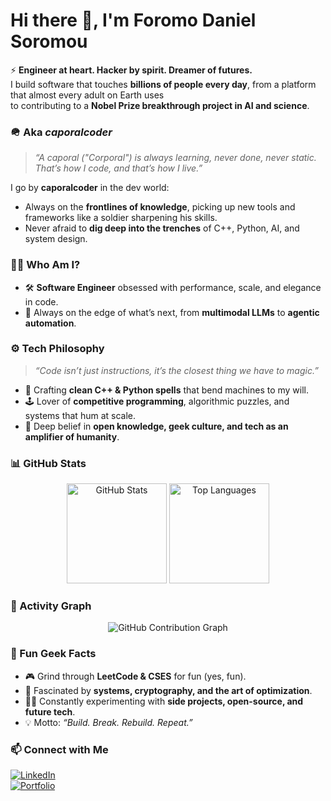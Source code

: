 # Hi there 👋, I'm Foromo Daniel Soromou  

⚡ **Engineer at heart. Hacker by spirit. Dreamer of futures.**  
I build software that touches **billions of people every day**, from a platform that almost every adult on Earth uses  
to contributing to a **Nobel Prize breakthrough project in AI and science**.  



### 🪖 Aka *caporalcoder*  
> *“A caporal ("Corporal") is always learning, never done, never static. That’s how I code, and that’s how I live.”*  

I go by **caporalcoder** in the dev world:  
- Always on the **frontlines of knowledge**, picking up new tools and frameworks like a soldier sharpening his skills.  
- Never afraid to **dig deep into the trenches** of C++, Python, AI, and system design.


### 🧑‍💻 Who Am I?
- 🛠️ **Software Engineer** obsessed with performance, scale, and elegance in code.  
- 🔭 Always on the edge of what’s next, from **multimodal LLMs** to **agentic automation**.  



### ⚙️ Tech Philosophy
> *“Code isn’t just instructions, it’s the closest thing we have to magic.”*  
- 🐉 Crafting **clean C++ & Python spells** that bend machines to my will.  
- 🕹️ Lover of **competitive programming**, algorithmic puzzles, and systems that hum at scale.  
- 🧩 Deep belief in **open knowledge, geek culture, and tech as an amplifier of humanity**.  



### 📊 GitHub Stats
<p align="center">
  <img src="https://github-readme-stats.vercel.app/api?username=caporalcoder&show_icons=true&theme=radical" alt="GitHub Stats" height="160"/>
  <img src="https://github-readme-stats.vercel.app/api/top-langs/?username=caporalcoder&layout=compact&theme=radical" alt="Top Languages" height="160"/>
</p>



### 🌌 Activity Graph
<p align="center">
  <img src="https://github-readme-activity-graph.vercel.app/graph?username=caporalcoder&theme=react-dark&hide_border=true" alt="GitHub Contribution Graph"/>
</p>



### 🔮 Fun Geek Facts
- 🎮 Grind through **LeetCode & CSES** for fun (yes, fun).  
- 🔐 Fascinated by **systems, cryptography, and the art of optimization**.  
- 🧑‍💻 Constantly experimenting with **side projects, open-source, and future tech**.  
- 💡 Motto: *“Build. Break. Rebuild. Repeat.”*  



### 📫 Connect with Me
[![LinkedIn](https://img.shields.io/badge/LinkedIn-blue?style=for-the-badge&logo=linkedin)](https://www.linkedin.com/in/daniel-s-64a76268/)  
[![Portfolio](https://img.shields.io/badge/Portfolio-black?style=for-the-badge&logo=vercel)](https://github.com/caporalcoder)  
